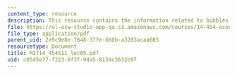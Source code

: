 ```yaml
---
content_type: resource
description: This resource contains the information related to bubbles.
file: https://ol-ocw-studio-app-qa.s3.amazonaws.com/courses/14-454-economic-crises-spring-2011/c0545e77f2236f3f94a58134c3632b97_MIT14_454S11_lec05.pdf
file_type: application/pdf
parent_uid: 2e9c9e8e-7648-37fe-660b-a3283acaa085
resourcetype: Document
title: MIT14_454S11_lec05.pdf
uid: c0545e77-f223-6f3f-94a5-8134c3632b97
---
```

